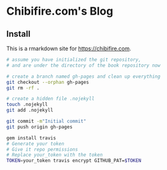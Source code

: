 # Chibifire.com's Blog

## Install

This is a rmarkdown site for https://chibifire.com.

```bash
# assume you have initialized the git repository,
# and are under the directory of the book repository now

# create a branch named gh-pages and clean up everything
git checkout --orphan gh-pages
git rm -rf .

# create a hidden file .nojekyll
touch .nojekyll
git add .nojekyll

git commit -m"Initial commit"
git push origin gh-pages
```

```bash
gem install travis
# Generate your token
# Give it repo permissions
# Replace your_token with the token
TOKEN=your_token travis encrypt GITHUB_PAT=$TOKEN
```
